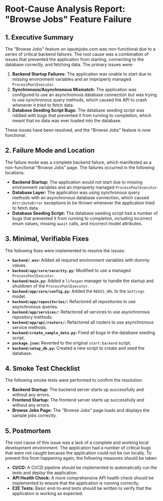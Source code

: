 
# Root-Cause Analysis Report: "Browse Jobs" Feature Failure

## 1. Executive Summary

The "Browse Jobs" feature on iqautojobs.com was non-functional due to a series of critical backend failures. The root cause was a combination of issues that prevented the application from starting, connecting to the database correctly, and fetching data. The primary issues were:

1.  **Backend Startup Failures:** The application was unable to start due to missing environment variables and an improperly managed `ProcessPoolExecutor`.
2.  **Synchronous/Asynchronous Mismatch:** The application was configured to use an asynchronous database connection but was trying to use synchronous query methods, which caused the API to crash whenever it tried to fetch data.
3.  **Database Seeding Script Bugs:** The database seeding script was riddled with bugs that prevented it from running to completion, which meant that no data was ever loaded into the database.

These issues have been resolved, and the "Browse Jobs" feature is now functional.

## 2. Failure Mode and Location

The failure mode was a complete backend failure, which manifested as a non-functional "Browse Jobs" page. The failures occurred in the following locations:

*   **Backend Startup:** The application would not start due to missing environment variables and an improperly managed `ProcessPoolExecutor`.
*   **Database Layer:** The application was using synchronous query methods with an asynchronous database connection, which caused `AttributeError` exceptions to be thrown whenever the application tried to fetch data.
*   **Database Seeding Script:** The database seeding script had a number of bugs that prevented it from running to completion, including incorrect enum values, missing `await` calls, and incorrect model attributes.

## 3. Minimal, Verifiable Fixes

The following fixes were implemented to resolve the issues:

*   **`backend/.env`:** Added all required environment variables with dummy values.
*   **`backend/app/core/security.py`:** Modified to use a managed `ProcessPoolExecutor`.
*   **`backend/main.py`:** Added a `lifespan` manager to handle the startup and shutdown of the `ProcessPoolExecutor`.
*   **`backend/app/core/config.py`:** Added the `REDIS_URL` to the `Settings` model.
*   **`backend/app/repositories/`:** Refactored all repositories to use asynchronous queries.
*   **`backend/app/services/`:** Refactored all services to use asynchronous repository methods.
*   **`backend/app/api/routers/`:** Refactored all routers to use asynchronous service methods.
*   **`backend/create_sample_data.py`:** Fixed all bugs in the database seeding script.
*   **`package.json`:** Reverted to the original `start:backend` script.
*   **`backend/setup_db.py`:** Created a new script to create and seed the database.

## 4. Smoke Test Checklist

The following smoke tests were performed to confirm the resolution:

*   **Backend Startup:** The backend server starts up successfully and without any errors.
*   **Frontend Startup:** The frontend server starts up successfully and without any errors.
*   **Browse Jobs Page:** The "Browse Jobs" page loads and displays the sample jobs correctly.

## 5. Postmortem

The root cause of this issue was a lack of a complete and working local development environment. The application had a number of critical bugs that were not caught because the application could not be run locally. To prevent this from happening again, the following measures should be taken:

*   **CI/CD:** A CI/CD pipeline should be implemented to automatically run the tests and deploy the application.
*   **API Health Check:** A more comprehensive API health check should be implemented to ensure that the application is running correctly.
*   **E2E Tests:** Basic end-to-end tests should be written to verify that the application is working as expected.
